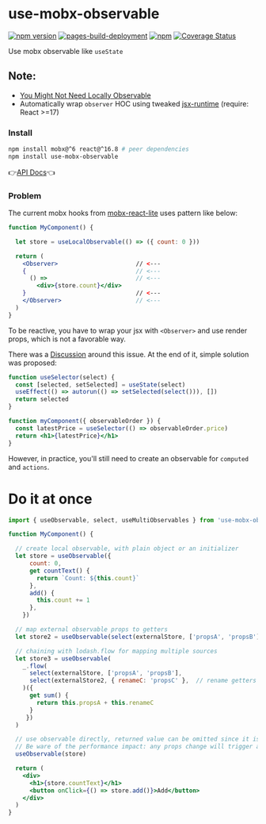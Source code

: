 # use-mobx-observable

[![npm version](https://badge.fury.io/js/use-mobx-observable.svg)](https://badge.fury.io/js/use-mobx-observable)
[![pages-build-deployment](https://github.com/noru/use-mobx/actions/workflows/pages/pages-build-deployment/badge.svg?branch=master)](https://github.com/noru/use-mobx/actions/workflows/pages/pages-build-deployment)
[![npm](https://github.com/noru/use-mobx/actions/workflows/npm-publish.yml/badge.svg)](https://github.com/noru/use-mobx/actions/workflows/npm-publish.yml)
[![Coverage Status](https://coveralls.io/repos/github/noru/use-mobx/badge.svg?branch=master)](https://coveralls.io/github/noru/use-mobx?branch=master)

Use mobx observable like `useState`

## Note: 
- [You Might Not Need Locally Observable](https://mobx.js.org/react-integration.html#you-might-not-need-locally-observable-state)
- Automatically wrap `observer` HOC using tweaked [jsx-runtime](#jsx-runtime) (require: React >=17)

### Install

```sh
npm install mobx@^6 react@^16.8 # peer dependencies
npm install use-mobx-observable
```

👉[API Docs](https://noru.github.io/use-mobx)👈

### Problem

The current mobx hooks from [mobx-react-lite](https://www.npmjs.com/package/mobx-react-lite) uses pattern like below:

```jsx
function MyComponent() {

  let store = useLocalObservable(() => ({ count: 0 }))

  return (
    <Observer>                      // <---
    {                               // <---
      () =>                         // <---
        <div>{store.count}</div>
    }                               // <---
    </Observer>                     // <---
  )
}
```

To be reactive, you have to wrap your jsx with `<Observer>` and use render props, which is not a favorable way.

There was a [Discussion](https://github.com/mobxjs/mobx/discussions/2566) around this issue. At the end of it, simple solution was proposed:

```jsx
function useSelector(select) {
  const [selected, setSelected] = useState(select)
  useEffect(() => autorun(() => setSelected(select())), [])
  return selected
}

function myComponent({ observableOrder }) {
  const latestPrice = useSelector(() => observableOrder.price)
  return <h1>{latestPrice}</h1>
}
```

However, in practice, you'll still need to create an observable for `computed` and `actions`.

# Do it at once

```jsx
import { useObservable, select, useMultiObservables } from 'use-mobx-observable'

function MyComponent() {

  // create local observable, with plain object or an initializer
  let store = useObservable({
      count: 0,
      get countText() {
        return `Count: ${this.count}`
      },
      add() {
        this.count += 1
      },
    })

  // map external observable props to getters
  let store2 = useObservable(select(externalStore, ['propsA', 'propsB'])({ count: 0 }/* Optional */))

  // chaining with lodash.flow for mapping multiple sources
  let store3 = useObservable(
    _.flow(
      select(externalStore, ['propsA', 'propsB'],
      select(externalStore2, { renameC: 'propsC' },  // rename getters
    )({
      get sum() {
        return this.propsA + this.renameC
      }
     })
  )

  // use observable directly, returned value can be omitted since it is the same as input
  // Be ware of the performance impact: any props change will trigger a rerender.
  useObservable(store)

  return (
    <div>
      <h1>{store.countText}</h1>
      <button onClick={() => store.add()}>Add</button>
    </div>
  )
}

```
